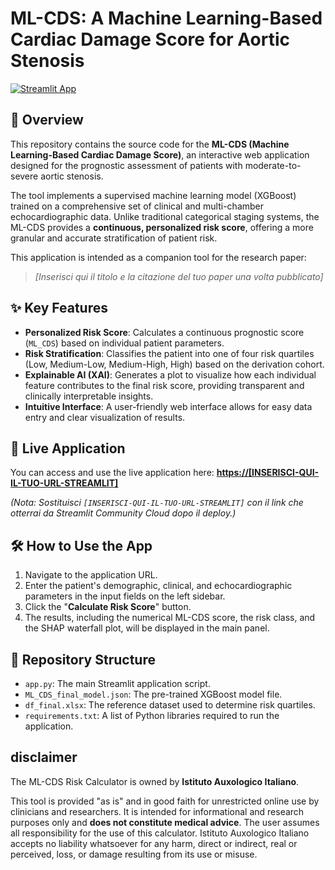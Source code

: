 # ML-CDS: A Machine Learning-Based Cardiac Damage Score for Aortic Stenosis

[![Streamlit App](https://static.streamlit.io/badges/streamlit_badge_black_white.svg)](https://[INSERISCI-QUI-IL-TUO-URL-STREAMLIT])

## 📖 Overview

This repository contains the source code for the **ML-CDS (Machine Learning-Based Cardiac Damage Score)**, an interactive web application designed for the prognostic assessment of patients with moderate-to-severe aortic stenosis.

The tool implements a supervised machine learning model (XGBoost) trained on a comprehensive set of clinical and multi-chamber echocardiographic data. Unlike traditional categorical staging systems, the ML-CDS provides a **continuous, personalized risk score**, offering a more granular and accurate stratification of patient risk.

This application is intended as a companion tool for the research paper:
> *[Inserisci qui il titolo e la citazione del tuo paper una volta pubblicato]*

## ✨ Key Features

-   **Personalized Risk Score**: Calculates a continuous prognostic score (`ML_CDS`) based on individual patient parameters.
-   **Risk Stratification**: Classifies the patient into one of four risk quartiles (Low, Medium-Low, Medium-High, High) based on the derivation cohort.
-   **Explainable AI (XAI)**: Generates a plot to visualize how each individual feature contributes to the final risk score, providing transparent and clinically interpretable insights.
-   **Intuitive Interface**: A user-friendly web interface allows for easy data entry and clear visualization of results.

## 🚀 Live Application

You can access and use the live application here:
**[https://[INSERISCI-QUI-IL-TUO-URL-STREAMLIT]](https://[INSERISCI-QUI-IL-TUO-URL-STREAMLIT])**

*(Nota: Sostituisci `[INSERISCI-QUI-IL-TUO-URL-STREAMLIT]` con il link che otterrai da Streamlit Community Cloud dopo il deploy.)*

## 🛠️ How to Use the App

1.  Navigate to the application URL.
2.  Enter the patient's demographic, clinical, and echocardiographic parameters in the input fields on the left sidebar.
3.  Click the "**Calculate Risk Score**" button.
4.  The results, including the numerical ML-CDS score, the risk class, and the SHAP waterfall plot, will be displayed in the main panel.

## 📁 Repository Structure

-   `app.py`: The main Streamlit application script.
-   `ML_CDS_final_model.json`: The pre-trained XGBoost model file.
-   `df_final.xlsx`: The reference dataset used to determine risk quartiles.
-   `requirements.txt`: A list of Python libraries required to run the application.

##  disclaimer

The ML-CDS Risk Calculator is owned by **Istituto Auxologico Italiano**.

This tool is provided "as is" and in good faith for unrestricted online use by clinicians and researchers. It is intended for informational and research purposes only and **does not constitute medical advice**. The user assumes all responsibility for the use of this calculator. Istituto Auxologico Italiano accepts no liability whatsoever for any harm, direct or indirect, real or perceived, loss, or damage resulting from its use or misuse.

